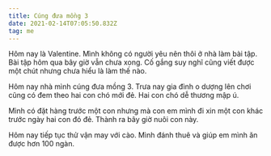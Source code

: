 ```yaml
---
title: Cúng đưa mồng 3
date: 2021-02-14T07:05:50.832Z
tag: me
---
```

Hôm nay là Valentine. Mình không có người yêu nên thôi ở nhà làm bài tập. Bài tập hôm qua bây giờ vẫn chưa xong. Cố gắng suy nghĩ cũng viết được một chút nhưng chưa hiểu là làm thế nào.

Hôm nay nhà mình cúng đưa mồng 3. Trưa nay gia đình o dượng lên chơi cũng có đem theo hai con chó mới đẻ. Hai con chó dễ thương mập ú.

Mình có đặt hàng trước một con nhưng mà con em mình đi xin một con khác trước ngày hai con đó đẻ. Thành ra bây giờ nuôi con này. 

Hôm nay tiếp tục thử vận may với cào. Mình đánh thuê và giúp em mình ăn được hơn 100 ngàn.